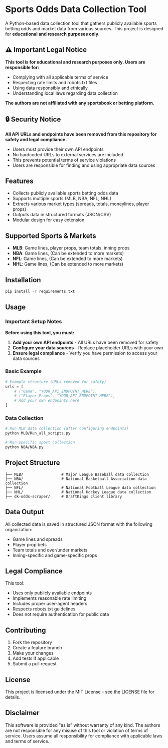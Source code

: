 # Sports Odds Data Collection Tool

A Python-based data collection tool that gathers publicly available sports betting odds and market data from various sources. This project is designed for **educational and research purposes only**.

## ⚠️ Important Legal Notice

**This tool is for educational and research purposes only. Users are responsible for:**
- Complying with all applicable terms of service
- Respecting rate limits and robots.txt files
- Using data responsibly and ethically
- Understanding local laws regarding data collection

**The authors are not affiliated with any sportsbook or betting platform.**

## 🔒 Security Notice

**All API URLs and endpoints have been removed from this repository for safety and legal compliance.**
- Users must provide their own API endpoints
- No hardcoded URLs to external services are included
- This prevents potential terms of service violations
- Users are responsible for finding and using appropriate data sources

## Features

- Collects publicly available sports betting odds data
- Supports multiple sports (MLB, NBA, NFL, NHL)
- Extracts various market types (spreads, totals, moneylines, player props)
- Outputs data in structured formats (JSON/CSV)
- Modular design for easy extension

## Supported Sports & Markets

- **MLB**: Game lines, player props, team totals, inning props
- **NBA**: Game lines, (Can be extended to more markets)
- **NFL**: Game lines, (Can be extended to more markets)
- **NHL**: Game lines, (Can be extended to more markets)

## Installation

```bash
pip install -r requirements.txt
```

## Usage

### Important Setup Notes
**Before using this tool, you must:**
1. **Add your own API endpoints** - All URLs have been removed for safety
2. **Configure your data sources** - Replace placeholder URLs with your own
3. **Ensure legal compliance** - Verify you have permission to access your data sources

### Basic Example
```python
# Example structure (URLs removed for safety)
urls = [
    # ("Game", "YOUR_API_ENDPOINT_HERE"),
    # ("Player_Props", "YOUR_API_ENDPOINT_HERE"),
    # Add your own endpoints here
]
```

### Data Collection
```bash
# Run MLB data collection (after configuring endpoints)
python MLB/Run_all_scripts.py

# Run specific sport collection
python NBA/NBA.py
```

## Project Structure

```
├── MLB/                 # Major League Baseball data collection
├── NBA/                 # National Basketball Association data collection  
├── NFL/                 # National Football League data collection
├── NHL/                 # National Hockey League data collection
├── dk-odds-scraper/     # DraftKings client library
```

## Data Output

All collected data is saved in structured JSON format with the following organization:
- Game lines and spreads
- Player prop bets
- Team totals and over/under markets
- Inning-specific and game-specific props

## Legal Compliance

This tool:
- Uses only publicly available endpoints
- Implements reasonable rate limiting
- Includes proper user-agent headers
- Respects robots.txt guidelines
- Does not require authentication for public data

## Contributing

1. Fork the repository
2. Create a feature branch
3. Make your changes
4. Add tests if applicable
5. Submit a pull request

## License

This project is licensed under the MIT License - see the LICENSE file for details.

## Disclaimer

This software is provided "as is" without warranty of any kind. The authors are not responsible for any misuse of this tool or violation of terms of service. Users assume all responsibility for compliance with applicable laws and terms of service.
